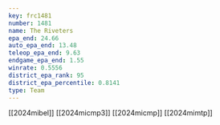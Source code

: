 ```yaml
---
key: frc1481
number: 1481
name: The Riveters
epa_end: 24.66
auto_epa_end: 13.48
teleop_epa_end: 9.63
endgame_epa_end: 1.55
winrate: 0.5556
district_epa_rank: 95
district_epa_percentile: 0.8141
type: Team
---
```

[[2024mibel]]
[[2024micmp3]]
[[2024micmp]]
[[2024mimtp]]
